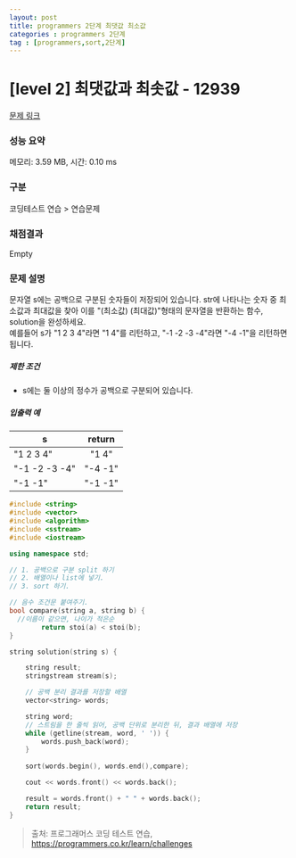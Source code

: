 ```yaml
---
layout: post
title: programmers 2단계 최댓값 최소값
categories : programmers 2단계
tag : [programmers,sort,2단계]
---
```



# [level 2] 최댓값과 최솟값 - 12939 

[문제 링크](https://school.programmers.co.kr/learn/courses/30/lessons/12939) 

### 성능 요약

메모리: 3.59 MB, 시간: 0.10 ms

### 구분

코딩테스트 연습 > 연습문제

### 채점결과

Empty

### 문제 설명

<p>문자열 s에는 공백으로 구분된 숫자들이 저장되어 있습니다. str에 나타나는 숫자 중 최소값과 최대값을 찾아 이를 "(최소값) (최대값)"형태의 문자열을 반환하는 함수, solution을 완성하세요.<br>
예를들어 s가 "1 2 3 4"라면 "1 4"를 리턴하고, "-1 -2 -3 -4"라면 "-4 -1"을 리턴하면 됩니다.</p>

<h5>제한 조건</h5>

<ul>
<li>s에는 둘 이상의 정수가 공백으로 구분되어 있습니다.</li>
</ul>

<h5>입출력 예</h5>
<table class="table">
        <thead><tr>
<th>s</th>
<th style="text-align: center">return</th>
</tr>
</thead>
        <tbody><tr>
<td>"1 2 3 4"</td>
<td style="text-align: center">"1 4"</td>
</tr>
<tr>
<td>"-1 -2 -3 -4"</td>
<td style="text-align: center">"-4 -1"</td>
</tr>
<tr>
<td>"-1 -1"</td>
<td style="text-align: center">"-1 -1"</td>
</tr>
</tbody>
      </table>


```c++
#include <string>
#include <vector>
#include <algorithm>
#include <sstream>
#include <iostream>

using namespace std;

// 1. 공백으로 구분 split 하기
// 2. 배열이나 list에 넣기.
// 3. sort 하기.

// 음수 조건문 붙여주기.
bool compare(string a, string b) {
  //이름이 같으면, 나이가 적은순
        return stoi(a) < stoi(b);
}

string solution(string s) {

    string result;
    stringstream stream(s);

    // 공백 분리 결과를 저장할 배열
    vector<string> words;

    string word;
    // 스트림을 한 줄씩 읽어, 공백 단위로 분리한 뒤, 결과 배열에 저장
    while (getline(stream, word, ' ')) {
        words.push_back(word);
    }
    
    sort(words.begin(), words.end(),compare);

    cout << words.front() << words.back();

    result = words.front() + " " + words.back();
    return result;
}
```

> 출처: 프로그래머스 코딩 테스트 연습, https://programmers.co.kr/learn/challenges